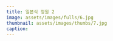 ```yaml
---
title: 일본식 정원 2
image: assets/images/fulls/6.jpg
thumbnail: assets/images/thumbs/7.jpg
caption: 
---
```

